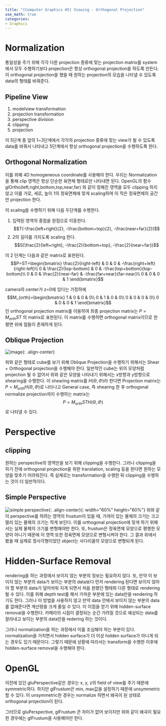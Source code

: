 ```yaml
---
title: "[Computer Graphics #5] Viewing - Orthogonal Projection"
use_math: true
categories:
- Graphics
---
```


# Normalization
통일성을 주기 위해 각각 다른 projection 종류에 맞는 projection matrix를 system에서 모두 수행하기보다 projection은 항상 orthogonal projection을 하도록 만든다. 이 orthogonal projection을 했을 때 원하는 projection의 모습을 나타낼 수 있도록 data의 형태를 바꿔준다. 
## Pipeline View
1. modelview transformation
2. projection transformation
3. perspective division
4. clipping
5. projection

이 5단계 중 앞의 1~3단계에서 각각의 projection 종류에 맞는 view가 될 수 있도록  data를 바꿔서 나타내고 5단계에서 항상 orthogonal projection을 수행하도록 한다.

## Orthogonal Normalization
이를 위해 4D homogeneous coordinate를 사용해야 한다. 우리는 Normalization을 통해 clip 영역은 항상 단순한 육면체 형태로만 나타내면 된다. OpenGL의 함수 glOrtho(left,right,bottom,top,near,far) 와 같이 정해진 영역을 모두 clipping 하지 않고 이를 가로, 세로, 높이 1의 정육면체에 맞게 scaling하여 이 작은 정육면체의 공간만 projection 한다.

이 scaling을 수행하기 위해 다음 두단계를 수행한다.
1. 입력된 영역의 중점을 원점으로 이동한다.  
$$T(-\frac{left+right}{2}, -\frac{bottom+top}{2}, -\frac{near+far}{2})$$
2. 2의 길이를 가지도록 scaling 한다.  
$$S(\frac{2}{left+right}, -\frac{2}{bottom+top}, -\frac{2}{near+far})$$

이 2 단계는 다음과 같은 matrix로 표현된다.
$$P=ST=\begin{bmatrix}
\frac{2}{right-left} & 0 & 0 & -\frac{right+left}{right-left}\\ 
0 & \frac{2}{top-bottom} & 0 & -\frac{top+bottom}{top-bottom}\\ 
0 & 0 & \frac{2}{near-far} & -\frac{far+near}{far-near}\\ 
0 & 0 & 0 & 1
\end{bmatrix}$$

camera의 center가 z=0에 있다는 가정하에 $$M_{orth}=\begin{bmatrix}
1 & 0 & 0 & 0\\ 
0 & 1 & 0 & 0\\ 
0 & 0 & 0 & 0\\ 
0 & 0 & 0 & 1
\end{bmatrix}$$인 orthogonal projection matrix를 이용하여 최종 projection matrix는 $P=M_{orth}ST$ 의 matrix로  표현된다. 이 matrix를 수행하면 orthogonal matrix이므로 한 평면 위에 점들이 존재하게 된다.

## Oblique Projection
![image](https://user-images.githubusercontent.com/79836443/114040814-f36ac100-98be-11eb-8178-526dad4a8858.png){: .align-center}

위와 같은 형태로 cube를 보기 위해 Oblique Projection을 수행하기 위해서는 Shear + Orthogonal projection을 수행해야 한다. 일반적인 cube는 위의 모양처럼 projection 될 수 없어서 위와 같은 모양을 나타내기 위해서는 x방향과 y방향으로 shearing을 수행한다. 이 shearing matrix를 $H(\Theta ,\Phi )$라 한다면 Projection matrix는 $P=M_{orth}H(\Theta ,\Phi )$로 나타나고 General case, 즉 shearing 한 후 orthogonal normalize projection까지 수행하는 matrix는 $$P=M_{orth}STH(\Theta ,\Phi )$$로 나타낼 수 있다.

# Perspective
## clipping
원하는 perspective의 영역만을 보기 위해 clipping을 수행한다. 그러나 clipping을 하기 전에 orthogonal projection을 위한 translation, scaling 등을 한다면 원하는 모양을 맞추기 어려워진다. 즉 실제로는 transformation을 수행한 뒤 clipping을 수행하는 것이 더 일반적이다.
## Simple Perspective
![simple perspective](https://user-images.githubusercontent.com/79836443/114056780-f8367180-98cc-11eb-926b-0609c82c53a9.png){: .align-center}{: width="60%" height="60%"}
위와 같이 perspective를 하려는 영역의 frustum이 있을 때, 가까이 있는 물체의 크기는 크고 멀리 있는 물체의 크기는 작게 보인다. 이를 orthogonal projection에 맞게 하기 위해서는 실제 물체의 크기를 변형해야만 한다. 또, frustum은 정육면체 모양으로 평행한 모양이 아니기 때문에 이 영역 또한 정육면체 모양으로 변형시켜야 한다. 그 결과 위에서 봤을 때 실제로 정사각형이었던 object는 사다리꼴의 모양으로 변형되게 된다. 
# Hidden-Surface Removal
rendering을 하는 과정에서 보이지 않는 부분의 정보는 필요하지 않다. 또, 만약 이 보이지 않는 부분의 data가 보이는 부분의 data보다 먼저 rendering 된다면 보이지 않아야 할 부분의 data가 덮어씌워 지게 되면서 처음 원했던 형태와 다른 형태로 rendering 될 수 있다. 이를 위해 depth test를 해서 가까운 부분에 있는 data만을 rendering 하기도 한다. 그러나 이 방법을 사용하지 않고 만약 data 안에서 보이지 않는 부분의 data를 없애준다면 계산량을 크게 줄일 수 있다. 이 이점을 얻기 위해 hidden-surface removal을 수행한다. 카메라의 시점이 결정되는 순간 가려질 것으로 예상되는 data를 잘라내고 보이는 부분의 data만을 redering  하는 것이다.

그러나 normalization을 하는 과정에서 이를 조심해야 하는 부분이 있다. normalization을 거치면서 hidden surface가 더 이상 hidden surface가 아니게 되는 경우도 있기 때문이다. 그렇기 때문에 상황에 따라서는 transform을 수행한 이후에 hidden-surface removal을 수행해야 한다.

# OpenGL
이전에 있던 gluPerspective같은 경우는 x, y, z의 field of view를 주기 때문에 symmetric하다. 하지만 glFrustum은 min, max값을 설정하기 때문에 unsymmetric할 수 있다. 이 unsymmetric한 경우는 normalize 하면서 왜곡이 된 상태로 orthogonal projection이 된다.

그러므로 gluPerspective, glFrustum 큰 차이가 없어 보이지만 위와 같이 왜곡이 필요한 경우에는 glFrustum을 사용해야만 한다.
